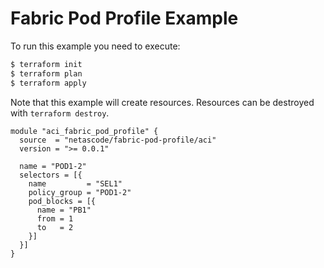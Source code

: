 <!-- BEGIN_TF_DOCS -->
# Fabric Pod Profile Example

To run this example you need to execute:

```bash
$ terraform init
$ terraform plan
$ terraform apply
```

Note that this example will create resources. Resources can be destroyed with `terraform destroy`.

```hcl
module "aci_fabric_pod_profile" {
  source  = "netascode/fabric-pod-profile/aci"
  version = ">= 0.0.1"

  name = "POD1-2"
  selectors = [{
    name         = "SEL1"
    policy_group = "POD1-2"
    pod_blocks = [{
      name = "PB1"
      from = 1
      to   = 2
    }]
  }]
}

```
<!-- END_TF_DOCS -->